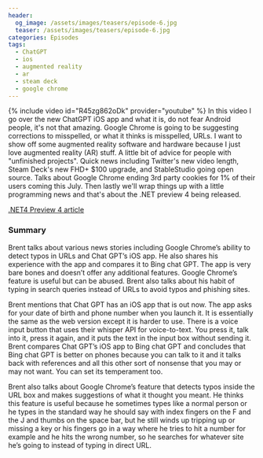 ```yaml
---
header:
  og_image: /assets/images/teasers/episode-6.jpg
  teaser: /assets/images/teasers/episode-6.jpg
categories: Episodes
tags:
  - ChatGPT
  - ios
  - augmented reality
  - ar
  - steam deck
  - google chrome
---
```


{% include video id="R45zg862oDk" provider="youtube" %}
In this video I go over the new ChatGPT iOS app and what it is, do not fear Android people, it's not that amazing. Google Chrome is going to be suggesting corrections to misspelled, or what it thinks is misspelled, URLs. I want to show off some augmented reality software and hardware because I just love augmented reality (AR) stuff. A little bit of advice for people with "unfinished projects". Quick news including Twitter's new video length, Steam Deck's new FHD+ $100 upgrade, and StableStudio going open source. Talks about Google Chrome ending 3rd party cookies for 1% of their users coming this July. Then lastly we'll wrap things up with a little programming news and that's about the .NET preview 4 being released.

[.NET4 Preview 4 article](https://twitter.com/BrentFarrisShow/status/1659401625675472897)

### Summary
Brent talks about various news stories including Google Chrome’s ability to detect typos in URLs and Chat GPT’s iOS app. He also shares his experience with the app and compares it to Bing chat GPT. The app is very bare bones and doesn’t offer any additional features. Google Chrome’s feature is useful but can be abused. Brent also talks about his habit of typing in search queries instead of URLs to avoid typos and phishing sites.

Brent mentions that Chat GPT has an iOS app that is out now. The app asks for your date of birth and phone number when you launch it. It is essentially the same as the web version except it is harder to use. There is a voice input button that uses their whisper API for voice-to-text. You press it, talk into it, press it again, and it puts the text in the input box without sending it. Brent compares Chat GPT’s iOS app to Bing chat GPT and concludes that Bing chat GPT is better on phones because you can talk to it and it talks back with references and all this other sort of nonsense that you may or may not want. You can set its temperament too.

Brent also talks about Google Chrome’s feature that detects typos inside the URL box and makes suggestions of what it thought you meant. He thinks this feature is useful because he sometimes types like a normal person or he types in the standard way he should say with index fingers on the F and the J and thumbs on the space bar, but he still winds up tripping up or missing a key or his fingers go in a way where he tries to hit a number for example and he hits the wrong number, so he searches for whatever site he’s going to instead of typing in direct URL.
